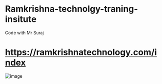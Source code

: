 # Ramkrishna-technolgy-traning-insitute
Code with Mr Suraj
# https://ramkrishnatechnology.com/index
![image](https://github.com/user-attachments/assets/cf7f411c-6b92-421b-b5f9-4894870b880f)
